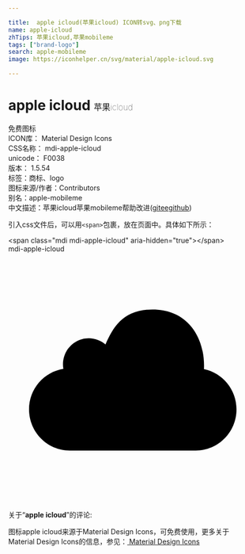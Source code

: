 ```yaml
---

title:  apple icloud(苹果icloud) ICON转svg、png下载
name: apple-icloud
zhTips: 苹果icloud,苹果mobileme
tags: ["brand-logo"]
search: apple-mobileme
image: https://iconhelper.cn/svg/material/apple-icloud.svg

---
```


# apple icloud  <small style="font-size: 60%;font-weight: 100">苹果icloud</small>


<div class="detail-page">
<p>
<span><span class="badge-success badge">免费图标</span> </span>
<br/>
<span>
ICON库：
<span class="badge-secondary badge">Material Design Icons</span> 
</span>
<br/>
<span>
CSS名称：
<span class="badge-secondary badge">mdi-apple-icloud</span> 
</span>
<br/>
<span>
unicode：
<span class="badge-secondary badge">F0038</span> 
<copy-btn content='F0038' btn-title=""></copy-btn>
<copy-btn :content='String.fromCodePoint(parseInt("F0038", 16))' btn-title="复制U"></copy-btn>
</span>
<br/>
<span>
版本：
<span class="badge-secondary badge">1.5.54</span> 
</span><br/><span>标签：<span class="badge-light badge"><router-link to="/tags/brand-logo.html">商标、logo</router-link></span></span>
<br/>
<span>图标来源/作者：<span class="badge-light badge">Contributors</span></span> 
<br/>
<span>别名：<span class="badge-light badge">apple-mobileme</span></span><br/><span class="zh-detail">中文描述：<span class="badge-primary badge">苹果icloud</span><span class="badge-primary badge">苹果mobileme</span><span class="help-link"><span>帮助改进</span>(<a href="https://gitee.com/liuwave/icon-helper/edit/master/json/material/apple-icloud.json" target="_blank" rel="noopener noreferrer">gitee</a><a href="https://github.com/liuwave/icon-helper/edit/master/json/material/apple-icloud.json" target="_blank" rel="noopener noreferrer">github</a></span>)</span><br/>
</p>
</div>
<div class="alert alert-dark">
  <i class="mdi mdi-apple-icloud mdi-48px"></i>
  <i class="mdi mdi-apple-icloud mdi-36px"></i>
  <i class="mdi mdi-apple-icloud mdi-24px"></i>
  <i class="mdi mdi-apple-icloud mdi-18px"></i>
</div>
<div>
  <p>引入css文件后，可以用<code>&lt;span&gt;</code>包裹，放在页面中。具体如下所示：    
  </p>
  <div class="alert alert-primary" style="font-size: 14px">
    &lt;span class="mdi mdi-apple-icloud" aria-hidden="true"&gt;&lt;/span&gt;
    <copy-btn content='<span class="mdi mdi-apple-icloud" aria-hidden="true"></span>'></copy-btn>
  </div>
  <div class="alert alert-secondary">
    <i class="mdi mdi-apple-icloud"
    style="font-size: 24px"
    aria-hidden="true"></i> mdi-apple-icloud
    <copy-btn content="mdi-apple-icloud" btn-title="复制图标名称"></copy-btn>
  </div>
</div>
<div id="svg" class="svg-wrap">
<svg xmlns="http://www.w3.org/2000/svg" viewBox="0 0 24 24"><path d="M22,15.04C22,17.23 20.24,19 18.07,19H5.93C3.76,19 2,17.23 2,15.04C2,13.07 3.43,11.44 5.31,11.14C5.28,11 5.27,10.86 5.27,10.71C5.27,9.33 6.38,8.2 7.76,8.2C8.37,8.2 8.94,8.43 9.37,8.8C10.14,7.05 11.13,5.44 13.91,5.44C17.28,5.44 18.87,8.06 18.87,10.83C18.87,10.94 18.87,11.06 18.86,11.17C20.65,11.54 22,13.13 22,15.04Z" /></svg>
</div>
<detail full-name='mdi-apple-icloud'></detail>
<div class="icon-detail__container">
<p>关于“<b>apple icloud</b>”的评论:</p>
</div>
<Vssue title="关于“apple icloud”的评论" />    
<div><p>图标apple icloud来源于Material Design Icons，可免费使用，更多关于 Material Design Icons的信息，参见：<a target="_blank" href="https://iconhelper.cn/material.html"> Material Design Icons</a>
</p></div>
